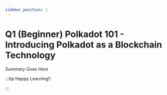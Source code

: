 ```yaml
---
sidebar_position: 1
---
```


# Q1 (Beginner) Polkadot 101 - Introducing Polkadot as a Blockchain Technology

_Summary Goes Here_

:::tip Happy Learning!!

<QuestButton text="Go To Quest" link="https://app.stackup.dev/quest_page/q1-beginner-polkadot-101---introducing-polkadot-as-a-blockchain-technology" />

:::
